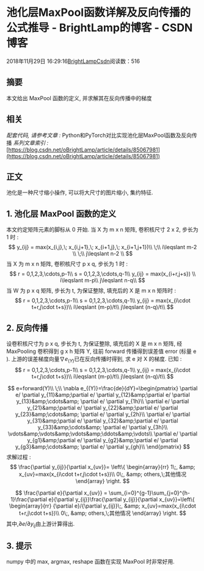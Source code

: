 
# 池化层MaxPool函数详解及反向传播的公式推导 - BrightLamp的博客 - CSDN博客


2018年11月29日 16:29:16[BrightLampCsdn](https://me.csdn.net/oBrightLamp)阅读数：516



## 摘要
本文给出 MaxPool 函数的定义, 并求解其在反向传播中的梯度
## 相关
*配套代码, 请参考文章 :*
Python和PyTorch对比实现池化层MaxPool函数及反向传播
*系列文章索引 :*
[https://blog.csdn.net/oBrightLamp/article/details/85067981](https://blog.csdn.net/oBrightLamp/article/details/85067981)
## 正文
池化是一种尺寸缩小操作, 可以将大尺寸的图片缩小, 集约特征.
## 1. 池化层 MaxPool 函数的定义
本文约定矩阵元素的脚标从 0 开始.
当 X 为 m x n 矩阵, 卷积核尺寸 2 x 2, 步长为 1 时 :
$$
y_{ij} = max(x_{i,j},\; x_{i,j+1},\; x_{i+1,j},\; x_{i+1,j+1})\\
\;\\
i\leqslant m-2 \\
\;\\
j\leqslant n-2 \\
$$
当 X 为 m x n 矩阵, 卷积核尺寸 p x q, 步长为 1 时 :
$$
r = 0,1,2,3,\cdots,p-1\\
s = 0,1,2,3,\cdots,q-1\\
y_{ij} = max(x_{i+r,j+s}) \\
i\leqslant m-p\\
j\leqslant n-q\\
$$
当 W 为 p x q 矩阵, 步长为 t, 为保证整除, 填充后的 X 是 m x n 矩阵时 :
$$
r = 0,1,2,3,\cdots,p-1\\
s = 0,1,2,3,\cdots,q-1\\
y_{ij} = max(x_{i\cdot t+r,j\cdot t+s})\\
i\leqslant (m-p)/t\\
j\leqslant (n-q)/t\\
$$

## 2. 反向传播
设卷积核尺寸为 p x q, 步长为 t, 为保证整除, 填充后的 X 是 m x n 矩阵, 经 MaxPooling 卷积得到 g x h 矩阵 Y, 往前 forward 传播得到误差值 error (标量 e ). 上游的误差梯度向量$\nabla e_{(Y)}$已在反向传播时得到, 求 e 对 X 的梯度.
已知 :
$$
r = 0,1,2,3,\cdots,p-1\\
s = 0,1,2,3,\cdots,q-1\\
y_{ij} = max(x_{i\cdot t+r,j\cdot t+s})\\
i\leqslant (m-p)/t\\
j\leqslant (n-q)/t\\
$$

$$
e=forward(Y)\\
\;\\
\nabla e_{(Y)}=\frac{de}{dY}=\begin{pmatrix}
\partial e/ \partial y_{11}&amp;\partial e/ \partial y_{12}&amp;\partial e/ \partial y_{13}&amp;\cdots&amp; \partial e/ \partial y_{1h}\\ 
\partial e/ \partial y_{21}&amp;\partial e/ \partial y_{22}&amp;\partial e/ \partial y_{23}&amp;\cdots&amp; \partial e/ \partial y_{2h}\\ 
\partial e/ \partial y_{31}&amp;\partial e/ \partial y_{32}&amp;\partial e/ \partial y_{33}&amp;\cdots&amp; \partial e/ \partial y_{3h}\\ 
\vdots&amp;\vdots&amp;\vdots&amp;\ddots&amp;\vdots\\
\partial e/ \partial y_{g1}&amp;\partial e/ \partial y_{g2}&amp;\partial e/ \partial y_{g3}&amp;\cdots&amp; \partial e/ \partial y_{gh}\\ 
\end{pmatrix}
$$
求解过程 :
$$
\frac{\partial y_{ij}}{\partial x_{uv}}=
\left\{
 \begin{array}{rr}
 1\;, &amp;  x_{uv}=max(x_{i\cdot t+r,j\cdot t+s})\\
 0\;, &amp;  others,\;其他情况
 \end{array}
\right.
$$

$$
\frac{\partial e}{\partial x_{uv}} = \sum_{i=0}^{g-1}\sum_{j=0}^{h-1}\frac{\partial e}{\partial y_{ij}}\frac{\partial y_{ij}}{\partial x_{uv}}=\left\{
 \begin{array}{rr}
 {\partial e}/{\partial y_{ij}}\;, &amp;  x_{uv}=max(x_{i\cdot t+r,j\cdot t+s})\\
 0\;, &amp;  others,\;其他情况
 \end{array}
\right.
$$
其中,${\partial e}/{\partial y_{ij}}$由上游计算得出.
## 3. 提示
numpy 中的 max, argmax, reshape 函数在实现 MaxPool 时非常好用.

